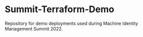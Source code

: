 # Summit-Terraform-Demo

Repository for demo deployments used during Machine Identity Management Summit 2022.